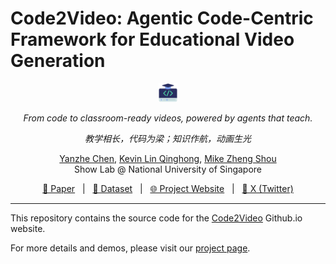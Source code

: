 
# Code2Video: Agentic Code-Centric Framework for Educational Video Generation

<!-- <p align="center">
  <img src="figures/logo.png" alt="Logo" width="30" style="vertical-align: middle; margin-right: 10px;"/>
  <span style="font-size: 1.8em; font-weight: bold;">Code2Video: Agentic Code-Centric Framework for Educational Video Generation</span>
</p> -->

<p align="center">
  <img src="figures/logo.png" alt="Logo" width="30"/>
</p>

<!-- <p align="center">
  <img src="figures/logo.png" alt="Logo" width="30" style="vertical-align: middle; margin-right: 10px;"/>
  <span style="font-size: 1.8em; font-weight: bold;"><em> From code to classroom-ready videos, powered by agents that teach.</em></span>
</p> -->

<p align="center">
  <em>From code to classroom-ready videos, powered by agents that teach.</em>
</p>

<p align="center">
  <em>教学相长，代码为梁；知识作航，动画生光</em>
</p>


<p align="center">
  <a href="https://scholar.google.com.hk/citations?user=9lIMS-EAAAAJ&hl=zh-CN&oi=sra">Yanzhe Chen</a>,
  <a href="https://qhlin.me/">Kevin Lin Qinghong</a>,
  <a href="https://scholar.google.com/citations?user=h1-3lSoAAAAJ&hl=en">Mike Zheng Shou</a> <br>
  Show Lab @ National University of Singapore
</p>


<p align="center">
  <a href="https://arxiv.org/abs/xxx">📄 Paper</a> &nbsp; | &nbsp;
  <a href="https://huggingface.co/datasets/YanzheChen/MMMC">🤗 Dataset</a> &nbsp; | &nbsp;
  <a href="https://chenanno.github.io/Code2Video/">🌐 Project Website</a> &nbsp; | &nbsp;
  <a href="https://twitter.com/intent/tweet?text=Check%20out%20Code2Video!">💬 X (Twitter)</a>
</p>

---

This repository contains the source code for the [Code2Video](https://chenanno.github.io/Code2Video/) Github.io website.  

For more details and demos, please visit our [project page](https://github.com/showlab/Code2Video).
